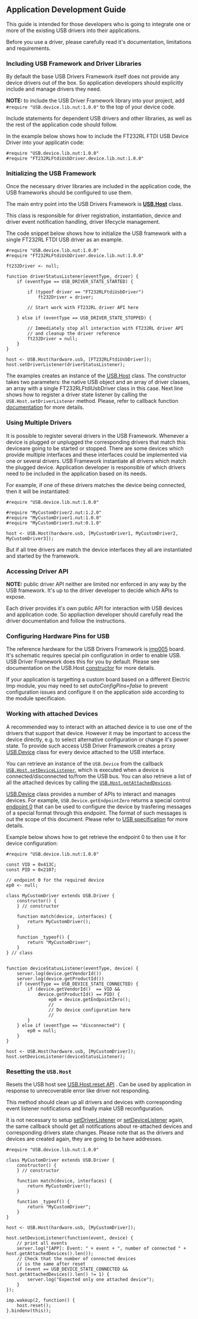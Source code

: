 ## Application Development Guide

This guide is intended for those developers who is going to integrate one or more of
the existing USB drivers into their applications.

Before you use a driver, please carefully read it's documentation, limitations and requirements.

### Including USB Framework and Driver Libraries

By default the base USB Drivers Framework itself does not provide any device
drivers out of the box. So application developers should explicitly include
and manage drivers they need.

**NOTE:** to include the USB Driver Framework library into your project,
add `#require "USB.device.lib.nut:1.0.0"` to the top of your device code.

Include statements for dependent USB drivers and other libraries,
as well as the rest of the application code should follow.

In the example below shows how to include the FT232RL FTDI USB Device Driver
into your applicatin code:

```squirrel
#require "USB.device.lib.nut:1.0.0"
#require "FT232RLFtdiUsbDriver.device.lib.nut:1.0.0"
```

### Initializing the USB Framework

Once the necessary driver libraries are included in the application code,
the USB frameworks should be configured to use them.

The main entry point into the USB Drivers Framework is
**[USB.Host](DriverDevelopmentGuide.md#usbhost-class)** class.

This class is responsible for driver registration, instantiation,
device and driver event notification handling, driver lifecycle management.

The code snippet below shows how to initialize the USB framework
with a single FT232RL FTDI USB driver as an example.

```
#require "USB.device.lib.nut:1.0.0"
#require "FT232RLFtdiUsbDriver.device.lib.nut:1.0.0"

ft232Driver <- null;

function driverStatusListener(eventType, driver) {
    if (eventType == USB_DRIVER_STATE_STARTED) {

        if (typeof driver == "FT232RLFtdiUsbDriver")
            ft232Driver = driver;

        // Start work with FT232RL driver API here

    } else if (eventType == USB_DRIVER_STATE_STOPPED) {

        // Immediately stop all interaction with FT232RL driver API
        // and cleanup the driver reference
        ft232Driver = null;
    }
}

host <- USB.Host(hardware.usb, [FT232RLFtdiUsbDriver]);
host.setDriverListener(driverStatusListener);
```

The examples creates an instance of the [USB.Host](DriverDevelopmentGuide.md#usbhost-class) class. The constructor takes two parameters: the native USB object and an array of driver classes,
an array with a single FT232RLFtdiUsbDriver class in this case. Next line shows how to register
a driver state listener by calling the `USB.Host.setDriverListener` method. Please,
refer to callback function [documentation](DriverDevelopmentGuide.md#callbackeventtype-eventdriver)
for more details.

### Using Multiple Drivers

It is possible to register several drivers in the USB Framework.
Whenever a device is plugged or unplugged the corresponding drivers
that match this deviceare going to be started or stopped.
There are some devices which provide multiple interfaces and these interfaces
could be implemented via one or several drivers.
USB Framework instantiate all drivers which match the plugged device.
Application developer is responsible of which drivers need to be included in the application
based on its needs.

For example, if one of these drivers matches the device being connected,
then it will be instantiated:

```
#require "USB.device.lib.nut:1.0.0"

#require "MyCustomDriver2.nut:1.2.0"
#require "MyCustomDriver1.nut:1.0.0"
#require "MyCustomDriver3.nut:0.1.0"

host <- USB.Host(hardware.usb, [MyCustomDriver1, MyCustomDriver2, MyCustomDriver3]);
```
But if all tree drivers are match the device interfaces they all
are instantiated and started by the framework.

### Accessing Driver API

**NOTE:** public driver API neither are limited nor enforced in any way by the USB framework.
It's up to the driver developer to decide which APIs to expose.

Each driver provides it's own public API for interaction with USB devices and application code. So appliaction developer should carefully read the driver documentation and follow the instructions.

### Configuring Hardware Pins for USB

The reference hardware for the USB Drivers Framework is [imp005](https://electricimp.com/docs/hardware/imp/imp005_hardware_guide/) board. It's schematic requires special pin configuration in order to enable USB. USB Driver Framework does this for you by default. Please see documentation on the
USB.Host [constructor](DriverDevelopmentGuide.md#usbhostusb-drivers--autoconfigpins) for more details.

If your application is targetting a custom board based on a different Electric Imp module,
you may need to set *autoConfigPins=false* to prevent configuration issues and
configure it on the application side according to the module specificaion.

### Working with attached Devices

A recommended way to interact with an attached device is to use one of
the drivers that support that device. However it may be important to access the
device directly, e.g. to select alternative configuration or change it's power state.
To provide such access USB Driver Framework creates a proxy [USB.Device](DriverDevelopmentGuide.md#usbdevice-class) class for every device attached to the USB interface.

You can retrieve an instance of the `USB.Device` from the callback
[`USB.Host.setDeviceListener`](DriverDevelopmentGuide.md#setdevicelistenercallback),
which is executed when a device is connected/disconnected to/from the USB bus. You can also
retrieve a list of all the attached devices by calling the
[`USB.Host.getAttachedDevices`](DriverDevelopmentGuide.md#getattacheddevices).

[USB.Device](DriverDevelopmentGuide.md#usbdevice-class) class provides a number of APIs
to interact and manages devices. For example, `USB.Device.getEndpointZero` returns a special
control [endpoint 0](DriverDevelopmentGuide.md#usbcontrolendpoint-class) that can be used to configure
the device by trasfering messages of a special format through this endpoint.
The format of such messages is out the scope of this document.
Please refer to [USB specification](http://www.usb.org/) for more details.

Example below shows how to get retrieve the endpoint 0 to then use it for device configuration:

```
#require "USB.device.lib.nut:1.0.0"

const VID = 0x413C;
const PID = 0x2107;

// endpoint 0 for the required device
ep0 <- null;

class MyCustomDriver extends USB.Driver {
    constructor() {
    } // constructor

    function match(device, interfaces) {
        return MyCustomDriver();
    }

    function _typeof() {
        return "MyCustomDriver";
    }
} // class


function deviceStatusListener(eventType, device) {
    server.log(device.getVendorId())
    server.log(device.getProductId())
    if (eventType == USB_DEVICE_STATE_CONNECTED) {
        if (device.getVendorId()  == VID &&
            device.getProductId() == PID) {
                ep0 = device.getEndpointZero();
                //
                // Do device configuration here
                //
        }
    } else if (eventType == "disconnected") {
        ep0 = null;
    }
}

host <- USB.Host(hardware.usb, [MyCustomDriver]);
host.setDeviceListener(deviceStatusListener);
```

### Resetting the `USB.Host`

Resets the USB host see [USB.Host.reset API](DriverDevelopmentGuide.md#reset) . Can be used by application in response to unrecoverable error like driver not responding.

This method should clean up all drivers and devices with corresponding event listener notifications and finally make USB reconfiguration.

It is not necessary to setup [setDriverListener](DriverDevelopmentGuide.md#setDriverListener) or
[setDeviceListener](DriverDevelopmentGuide.md#setDeviceListener) again, the same callback should get all notifications about re-attached devices and corresponding drivers state changes. Please note that as
the drivers and devices are created again, they are going to be have addresses.

```squirrel
#require "USB.device.lib.nut:1.0.0"

class MyCustomDriver extends USB.Driver {
    constructor() {
    } // constructor

    function match(device, interfaces) {
        return MyCustomDriver();
    }

    function _typeof() {
        return "MyCustomDriver";
    }
}

host <- USB.Host(hardware.usb, [MyCustomDriver]);

host.setDeviceListener(function(event, device) {
    // print all events
    server.log("[APP]: Event: " + event + ", number of connected " + host.getAttachedDevices().len());
    // Check that the number of connected devices
    // is the same after reset
    if (event == USB_DEVICE_STATE_CONNECTED && host.getAttachedDevices().len() != 1) {
        server.log("Expected only one attached device");
    }
});

imp.wakeup(2, function() {
    host.reset();
}.bindenv(this));
```
